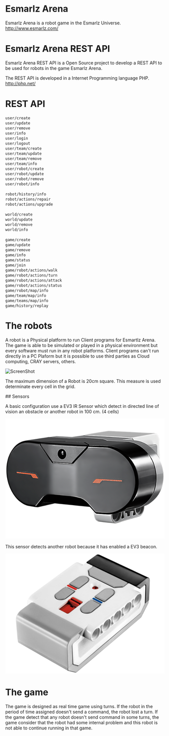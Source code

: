 # Esmarlz Arena
Esmarlz Arena is a robot game in the Esmarlz Universe.
http://www.esmarlz.com/

# Esmarlz Arena REST API
Esmarlz Arena REST API is a Open Source project to develop a REST API to be used for robots in the game Esmarlz Arena.

The REST API is developed in a Internet Programming language PHP.
http://php.net/

# REST API

    user/create
    user/update
    user/remove
    user/info
    user/login
    user/logout
    user/team/create
    user/team/update
    user/team/remove
    user/team/info
    user/robot/create
    user/robot/update
    user/robot/remove
    user/robot/info

    robot/history/info
    robot/actions/repair
    robot/actions/upgrade

    world/create
    world/update
    world/remove
    world/info

    game/create
    game/update
    game/remove
    game/info
    game/status
    game/join
    game/robot/actions/walk
    game/robot/actions/turn
    game/robot/actions/attack
    game/robot/actions/status
    game/robot/map/info
    game/team/map/info
    game/teams/map/info
    game/history/replay

# The robots

A robot is a Physical platform to run Client programs for Esmartlz Arena. The game is able to be simulated or played in a physical environment but every software must run in any robot platforms. Client programs can't run directly in a PC Plaform but it is possible to use third parties as Cloud computing, CRAY servers, others.

![ScreenShot](https://raw.githubusercontent.com/jabrena/livingrobots/master/chapter6/docs/twoBritys.jpg)

The maximum dimension of a Robot is 20cm square. This measure is used determinate every cell in the grid.

## Sensors

A basic configuration use a EV3 IR Sensor which detect in directed line of vision an obstacle or another robot in 100 cm. (4 cells)

![ScreenShot](https://raw.githubusercontent.com/jabrena/Esmarlz_Arena_REST_API/master/docs/sensors/ev3/ev3_ir_sensor.png)

This sensor detects another robot because it has enabled a EV3 beacon.

![ScreenShot](https://raw.githubusercontent.com/jabrena/Esmarlz_Arena_REST_API/master/docs/sensors/ev3/ev3-ir-beacon.jpg)

# The game

The game is designed as real time game using turns. If the robot in the period of time assigned doesn't send a command, the robot lost a turn. If the game detect that any robot doesn't send command in some turns, the game consider that the robot had some internal problem and this robot is not able to continue running in that game.

